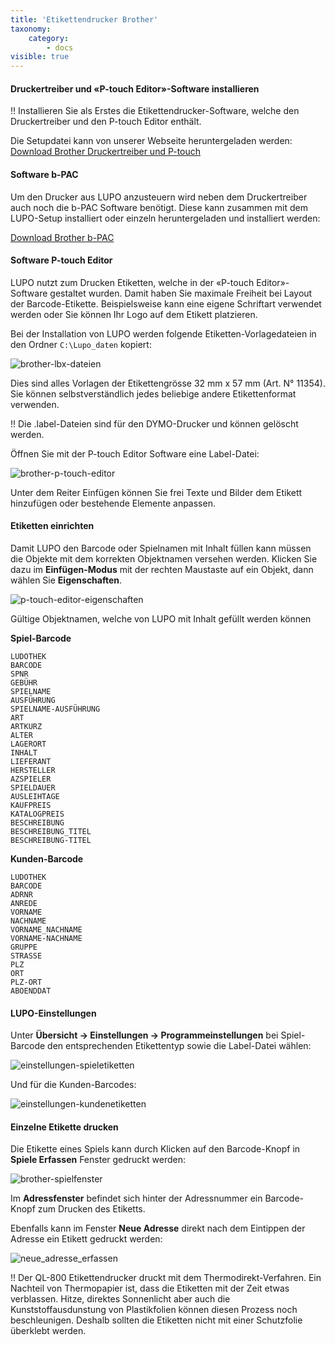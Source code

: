 ```yaml
---
title: 'Etikettendrucker Brother'
taxonomy:
    category:
        - docs
visible: true
---
```


#### Druckertreiber und «P-touch Editor»-Software installieren

!! Installieren Sie als Erstes die Etikettendrucker-Software, welche den Druckertreiber und den P-touch Editor enthält.

Die Setupdatei kann von unserer Webseite heruntergeladen werden:
[Download Brother Druckertreiber und P-touch](https://www.ludothekprogramm.ch/brother)

#### Software b-PAC

Um den Drucker aus LUPO anzusteuern wird neben dem Druckertreiber auch noch die b-PAC Software benötigt.
Diese kann zusammen mit dem LUPO-Setup installiert oder einzeln heruntergeladen und installiert werden:

[Download Brother b-PAC](https://www.ludothekprogramm.ch/download/item/brother-b-pac)

#### Software P-touch Editor

LUPO nutzt zum Drucken Etiketten, welche in der «P-touch Editor»-Software gestaltet wurden. Damit haben Sie maximale Freiheit bei Layout der Barcode-Etikette. Beispielsweise kann eine eigene Schriftart verwendet werden oder Sie können Ihr Logo auf dem Etikett platzieren.

Bei der Installation von LUPO werden folgende Etiketten-Vorlagedateien in den Ordner `C:\Lupo_daten` kopiert:

![brother-lbx-dateien](../../images/brother-lbx-dateien.png)

Dies sind alles Vorlagen der Etikettengrösse 32 mm x 57 mm (Art. N° 11354). Sie können selbstverständlich jedes beliebige andere Etikettenformat verwenden.

!! Die .label-Dateien sind für den DYMO-Drucker und können gelöscht werden.

Öffnen Sie mit der P-touch Editor Software eine Label-Datei:

![brother-p-touch-editor](../../images/brother-p-touch-editor.png)

Unter dem Reiter Einfügen können Sie frei Texte und Bilder dem Etikett hinzufügen oder bestehende Elemente anpassen.

#### Etiketten einrichten

Damit LUPO den Barcode oder Spielnamen mit Inhalt füllen kann müssen die Objekte mit dem korrekten Objektnamen versehen werden. Klicken Sie dazu im **Einfügen-Modus** mit der rechten Maustaste auf ein Objekt, dann wählen Sie **Eigenschaften**.

![p-touch-editor-eigenschaften](../../images/brother-p-touch-editor-eigenschaften.png)

Gültige Objektnamen, welche von LUPO mit Inhalt gefüllt werden können

**Spiel-Barcode**
```
LUDOTHEK
BARCODE
SPNR
GEBÜHR
SPIELNAME
AUSFÜHRUNG
SPIELNAME-AUSFÜHRUNG
ART
ARTKURZ
ALTER
LAGERORT
INHALT
LIEFERANT
HERSTELLER
AZSPIELER
SPIELDAUER
AUSLEIHTAGE
KAUFPREIS
KATALOGPREIS
BESCHREIBUNG
BESCHREIBUNG_TITEL
BESCHREIBUNG-TITEL
```
**Kunden-Barcode**
```
LUDOTHEK
BARCODE
ADRNR
ANREDE
VORNAME
NACHNAME
VORNAME_NACHNAME
VORNAME-NACHNAME
GRUPPE
STRASSE
PLZ
ORT
PLZ-ORT
ABOENDDAT
```

#### LUPO-Einstellungen

Unter **Übersicht → Einstellungen → Programmeinstellungen** bei Spiel-Barcode den entsprechenden Etikettentyp sowie die Label-Datei wählen:

![einstellungen-spieletiketten](../../images/brother-einstellungen-spieletiketten.png)

Und für die Kunden-Barcodes:

![einstellungen-kundenetiketten](../../images/brother-einstellungen-kundenetiketten.png)

#### Einzelne Etikette drucken

Die Etikette eines Spiels kann durch Klicken auf den Barcode-Knopf in **Spiele Erfassen** Fenster gedruckt werden:

![brother-spielfenster](../../images/brother-spielfenster.png)

Im **Adressfenster** befindet sich hinter der Adressnummer ein Barcode-Knopf zum Drucken des Etiketts.

Ebenfalls kann im Fenster **Neue Adresse** direkt nach dem Eintippen der Adresse ein Etikett gedruckt werden:

![neue_adresse_erfassen](../../images/neue_adresse_erfassen.png)

!! Der QL-800 Etikettendrucker druckt mit dem Thermodirekt-Verfahren. Ein Nachteil von Thermopapier ist, dass die Etiketten mit der Zeit etwas verblassen. Hitze, direktes Sonnenlicht aber auch die Kunststoffausdunstung von Plastikfolien können diesen Prozess noch beschleunigen. Deshalb sollten die Etiketten nicht mit einer Schutzfolie überklebt werden.
